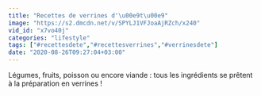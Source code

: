 ```yaml
---
title: "Recettes de verrines d'\u00e9t\u00e9"
image: "https://s2.dmcdn.net/v/SPYLJ1VFJoaAjRZch/x240"
vid_id: "x7vo40j"
categories: "lifestyle"
tags: ["#recettesdete","#recettesverrines","#verrinesdete"]
date: "2020-08-26T09:27:04+03:00"
---
```

Légumes, fruits, poisson ou encore viande : tous les ingrédients se prêtent à la préparation en verrines !
